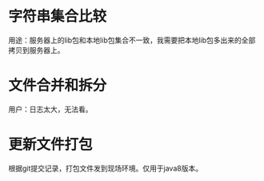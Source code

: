 # 字符串集合比较

用途：服务器上的lib包和本地lib包集合不一致，我需要把本地lib包多出来的全部拷贝到服务器上。

# 文件合并和拆分

用户：日志太大，无法看。

# 更新文件打包

根据git提交记录，打包文件发到现场环境。仅用于java8版本。